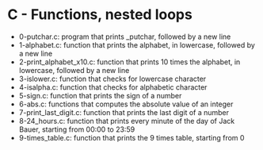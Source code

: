 # C - Functions, nested loops
* 0-putchar.c: program that prints _putchar, followed by a new line
* 1-alphabet.c: function that prints the alphabet, in lowercase, followed by a new line
* 2-print_alphabet_x10.c: function that prints 10 times the alphabet, in lowercase, followed by a new line
* 3-islower.c: function that checks for lowercase character
* 4-isalpha.c: function that checks for alphabetic character
* 5-sign.c: function that prints the sign of a number
* 6-abs.c: functions that computes the absolute value of an integer
* 7-print_last_digit.c: function that prints the last digit of a number
* 8-24_hours.c: function that prints every minute of the day of Jack Bauer, starting from 00:00 to 23:59
* 9-times_table.c: function that prints the 9 times table, starting from 0
